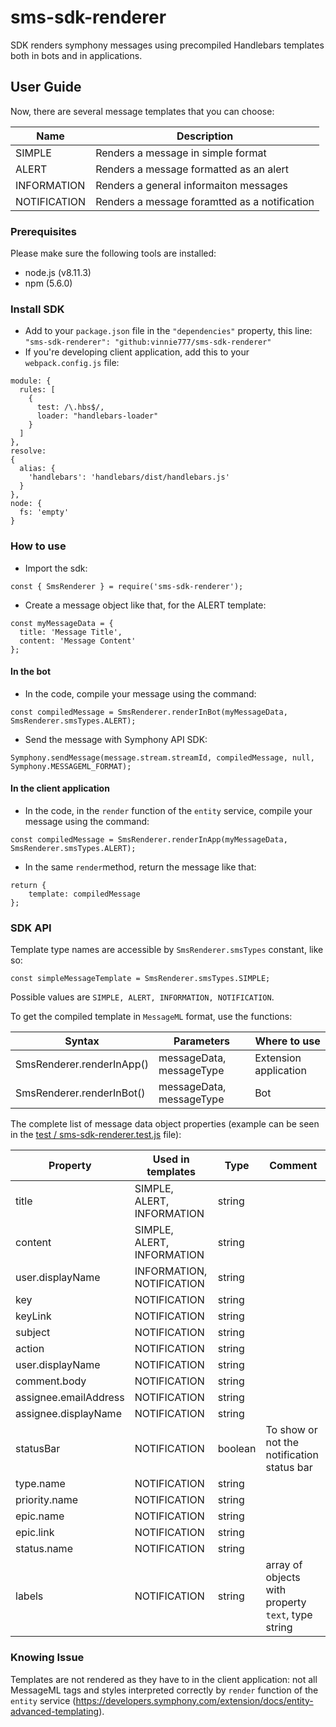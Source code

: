 # sms-sdk-renderer

SDK renders symphony messages using precompiled Handlebars templates both in bots and in applications.

## User Guide

Now, there are several message templates that you can choose:

| Name         | Description                                   |
| ------------ | --------------------------------------------- |
| SIMPLE       | Renders a message in simple format            |
| ALERT        | Renders a message formatted as an alert       |
| INFORMATION  | Renders a general informaiton messages        |
| NOTIFICATION | Renders a message foramtted as a notification |

### Prerequisites

Please make sure the following tools are installed:
* node.js (v8.11.3)
* npm (5.6.0)

### Install SDK

* Add to your `package.json` file in the `"dependencies"` property, this line:
`"sms-sdk-renderer": "github:vinnie777/sms-sdk-renderer"`
* If you're developing client application, add this to your `webpack.config.js` file:

```
module: {
  rules: [
    {
      test: /\.hbs$/,
      loader: "handlebars-loader"
    }
  ]
},
resolve:
{
  alias: {
    'handlebars': 'handlebars/dist/handlebars.js'
  }
},
node: {
  fs: 'empty'
}
```

### How to use

* Import the sdk:
```
const { SmsRenderer } = require('sms-sdk-renderer');
```
* Create a message object like that, for the ALERT template:
```
const myMessageData = {
  title: 'Message Title',
  content: 'Message Content'
};
```

#### In the bot

* In the code, compile your message using the command:
```
const compiledMessage = SmsRenderer.renderInBot(myMessageData, SmsRenderer.smsTypes.ALERT);
```
* Send the message with Symphony API SDK:
```
Symphony.sendMessage(message.stream.streamId, compiledMessage, null, Symphony.MESSAGEML_FORMAT);
```

#### In the client application

* In the code, in the `render` function of the `entity` service, compile your message using the command:
```
const compiledMessage = SmsRenderer.renderInApp(myMessageData, SmsRenderer.smsTypes.ALERT);
```
* In the same `render`method, return the message like that:
```
return {
    template: compiledMessage
};
```

### SDK API

Template type names are accessible by `SmsRenderer.smsTypes` constant, like so:
```
const simpleMessageTemplate = SmsRenderer.smsTypes.SIMPLE;
```
Possible values are `SIMPLE, ALERT, INFORMATION, NOTIFICATION`.

To get the compiled template in `MessageML` format, use the functions:

| Syntax                    | Parameters               | Where to use          |
| ------------------------- | ------------------------ | --------------------- |
| SmsRenderer.renderInApp() | messageData, messageType | Extension application |
| SmsRenderer.renderInBot() | messageData, messageType | Bot                   |

The complete list of message data object properties (example can be seen in the [test / sms-sdk-renderer.test.js](https://github.com/vinnie777/sms-sdk-renderer/blob/master/test/sms-sdk-renderer.test.js) file):

| Property              | Used in templates          | Type    | Comment                                            |
| --------------------- | -------------------------- | ------- | -------------------------------------------------- |
| title                 | SIMPLE, ALERT, INFORMATION | string  |                                                    |
| content               | SIMPLE, ALERT, INFORMATION | string  |                                                    |
| user.displayName      | INFORMATION, NOTIFICATION  | string  |                                                    |
| key                   | NOTIFICATION               | string  |                                                    |
| keyLink               | NOTIFICATION               | string  |                                                    |
| subject               | NOTIFICATION               | string  |                                                    |
| action                | NOTIFICATION               | string  |                                                    |
| user.displayName      | NOTIFICATION               | string  |                                                    |
| comment.body          | NOTIFICATION               | string  |                                                    |
| assignee.emailAddress | NOTIFICATION               | string  |                                                    |
| assignee.displayName  | NOTIFICATION               | string  |                                                    |
| statusBar             | NOTIFICATION               | boolean | To show or not the notification status bar         |
| type.name             | NOTIFICATION               | string  |                                                    |
| priority.name         | NOTIFICATION               | string  |                                                    |
| epic.name             | NOTIFICATION               | string  |                                                    |
| epic.link             | NOTIFICATION               | string  |                                                    |
| status.name           | NOTIFICATION               | string  |                                                    |
| labels                | NOTIFICATION               | string  | array of objects with property `text`, type string |

### Knowing Issue

Templates are not rendered as they have to in the client application: not all MessageML tags and styles interpreted correctly by `render` function of the `entity` service (https://developers.symphony.com/extension/docs/entity-advanced-templating).
